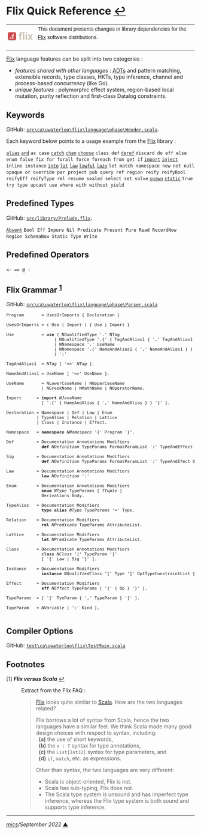 # <span id="top">Flix Quick Reference</span> <span style="size:25%;"><a href="README.md">↩</a></span>

<table style="font-family:Helvetica,Arial;font-size:14px;line-height:1.6;">
  <tr>
  <td style="border:0;padding:0 10px 0 0;min-width:60px;max-width:100px;">
    <a href="https://flix.dev/" rel="external"><img style="border:0;width:80px;" src="./docs/images/flix-logo.png" alt="Flix project" /></a>
  </td>
  <td style="border:0;padding:0;vertical-align:text-top;">
    This document presents changes in library dependencies for the <a href="https://flix.dev/" rel="external">Flix</a> software distributions.<br/>&nbsp;
  </td>
  </tr>
</table>

[Flix] language features can be split into two categories :
- *features shared with other languages* : [ADTs] and pattern matching, extensible records, type classes, HKTs, type inference, channel and process-based concurrency (like Go).
- *unique features* : polymorphic effect system, region-based local mutation, purity reflection and first-class Datalog constraints.

## <span id="keywords">Keywords</span>

GitHub: [`src\ca\uwaterloo\flix\language\phase\Weeder.scala`](https://github.com/flix/flix/blob/8adacde4dc23ab355850aeeb94f24c17eb30dd0a/main/src/ca/uwaterloo/flix/language/phase/Weeder.scala#L42).

Each keyword below points to a usage example from the [Flix] library :

[`alias`](https://github.com/flix/flix/blob/master/main/src/library/File.flix#L145)
[`and`](https://github.com/flix/flix/blob/master/main/src/library/Array.flix#L81)
`as
case`
[`catch`](https://github.com/flix/flix/blob/master/main/src/library/BigInt.flix#L101)
[`chan`](https://github.com/flix/flix/blob/master/main/src/library/Concurrent/Channel/Ticker.flix#L100)
[`choose`](https://github.com/flix/flix/blob/master/main/src/library/Choice.flix#L33)
`class
def`
[`deref`](https://github.com/flix/flix/blob/master/main/src/library/Array.flix#L59)
`discard
do
eff
else
enum
false
fix
for
forall
force
foreach
from
get
if`
[`import`](https://github.com/flix/flix/blob/master/main/src/library/Add.flix#L57)
[`inject`](https://github.com/flix/flix/blob/master/main/src/library/Graph.flix#L22)
`inline
instance`
[`into`](https://github.com/flix/flix/blob/master/main/src/library/Graph.flix#L22)
[`lat`]()
[`law`]()
[`lawful`](https://github.com/flix/flix/blob/master/main/src/library/Eq.flix#L22)
[`lazy`](https://github.com/flix/flix/blob/master/main/src/library/DelayList.flix#L430)
`let
match
namespace
new
not
null
opaque
or
override
par
project
pub
query
ref
region
reify
reifyBool
reifyEff
reifyType
rel
resume
sealed
select
set
solve`
[`spawn`](https://github.com/flix/flix/blob/master/main/src/library/DelayMap.flix#L469)
[`static`](https://github.com/flix/flix/blob/master/main/src/library/Char.flix#L41)
`true
try
type
upcast
use
where
with
without
yield`

## <span id="predefined">Predefined Types</span>

GitHub: [`src/library/Prelude.flix`](https://github.com/flix/flix/blob/master/main/src/library/Prelude.flix).

[`Absent`](https://github.com/flix/flix/blob/master/main/src/library/Choice.flix#L21)
`Bool
Eff
Impure
Nil
Predicate
Present
Pure
Read
RecordNow
Region
SchemaNow
Static
Type
Write`

## <span id="operators">Predefined Operators</span>

`<-
=>
@
:`

## <span id="grammar">Flix Grammar</span> <sup id="anchor_01">[1](#footnote_01)</sup>

GitHub: [`src\ca\uwaterloo\flix\language\phase\Parser.scala`](https://github.com/flix/flix/blob/master/main/src/ca/uwaterloo/flix/language/phase/Parser.scala#L128)
<pre style="font-size:80%;">
Program       = UsesOrImports { Declaration }

UsesOrImports = ( Use | Import ) { Use | Import }

Use           = <b>use</b> ( NQualifiedType '.' NTag
                   | NQualifiedType '.{' { TagAndAlias1 { ',' TagAndAlias1 } } '}'
                   | NNamespace '.' UseName
                   | NNamespace '.{' NameAndAlias1 { ',' NameAndAlias1 } } '}'
                   ) ';'

TagAndAlias1  = <i>NTag</i> [ '=>' <i>NTag</i> ].

NameAndAlias1 = UseName [ '=>' UseName ].

UseName       = NLowerCaseName | NUpperCaseName
              | NGreekName | NMathName | NOperatorName. 

Import      = <b>import</b> <i>NJavaName</i>
              [ '.{' { NameAndAlias { ',' NameAndAlias } } '}' ].

Declaration = Namespace | Def | Law | Enum
            | TypeAlias | Relation | Lattice
            | Class | Instance | Effect.

Namespace   = <b>namespace</b> <i>NNamespace</i> '{' Program '}'.

Def         = Documentation Annotations Modifiers
              <b>def</b> <i>NDefinition</i> TypeParams FormalParamList ':' TypeAndEffect OptTypeConstraintList '=' Stmt.

Sig         = Documentation Annotations Modifiers
              <b>def</b> <i>NDefinition</i> TypeParams FormalParamList ':' TypeAndEfect OptTypeConstraintList [ '=' Stmt ].

Law         = Documentation Annotations Modifiers
              <b>law</b> <i>NDefinition</i> ':'

Enum        = Documentation Annotations Modifiers
              <b>enum</b> <i>NType</i> TypeParams [ <i>TTuple</i> ]
              Derivations Body.

TypeAlias   = Documentation Modifiers
              <b>type</b> <b>alias</b> <i>NType</i> TypeParams '=' Type.

Relation    = Documentation Modifiers
              <b>rel</b> <i>NPredicate</i> TypeParams AttributeList.

Lattice     = Documentation Modifiers
              <b>lat</b> <i>NPredicate</i> TypeParams AttributeList.

Class       = Documentation Annotations Modifiers
              <b>class</b> <i>NClass</i> '[' TypeParam ']'
              [ '{' Law | Sig '}' ].

Instance    = Documentation Modifiers
              <b>instance</b> <i>NQualifiedClass</i> '[' Type ']' OptTypeConstraintList [ '{' { Def } '}' ].

Effect      = Documentation Modifiers
              <b>eff</b> <i>NEffect</i> TypeParams [ '{' { Op } '}' ].

TypeParams  = [ '[' TyeParam { ',' TypeParam } ']' ].

TypeParam   = <i>NVariable</i> [ ':' Kind ].

</pre>

<!--============================================================-->

## <span id="options">Compiler Options</span>

GitHub: [`test\ca\uwaterloo\flix\TestMain.scala`](https://github.com/flix/flix/blob/master/main/test/ca/uwaterloo/flix/TestMain.scala)

<!--============================================================-->

## <span id="footnotes">Footnotes</span>

<span id="footnote_01">[1]</span> ***Flix versus Scala*** [↩](#anchor_01)

<dl><dd>
Extract from the Flix FAQ :
<blockquote>
<p>
<a href="https://flix.dev/">Flix</a> looks quite similar to <a href="https://www.scala-lang.org/">Scala</a>. How are the two languages related?</p>
<p>
Flix borrows a lot of syntax from Scala, hence the two languages have a similar feel. We think Scala made many good design choices with respect to syntax, including:<br/>&ensp;<b>(a)</b> the use of short keywords,<br/>&ensp;<b>(b)</b> the <code>x : T</code> syntax for type annotations,<br/>&ensp;<b>(c)</b> the <code>List[Int32]</code> syntax for type parameters, and<br/>&ensp;<b>(d)</b> <code>if</code>, <code>match</code>, etc. as expressions.
</p>
Other than syntax, the two languages are very different:
<ul>
<li>Scala is object-oriented, Flix is not.</li>
<li>Scala has sub-typing, Flix does not.</li>
<li>The Scala type system is unsound and has imperfect type inference, whereas the Flix type system is both sound and supports type inference.</li>
</ul>
</blockquote>
</dd></dl>

***

*[mics](https://lampwww.epfl.ch/~michelou/)/September 2022* [**&#9650;**](#top)
<span id="bottom">&nbsp;</span>

<!-- link refs -->

[adts]: https://wiki.haskell.org/Algebraic_data_type
[flix]: https://flix.dev/
